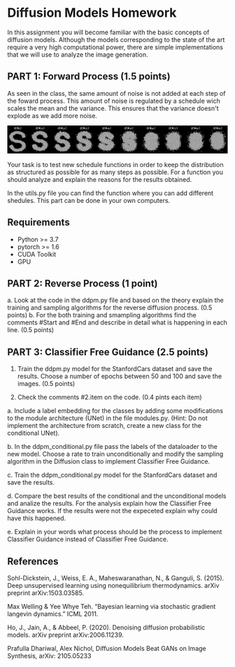 #  Diffusion Models Homework


In this assignment you will become familiar with the basic concepts of diffusion models. Although the models corresponding to the state of the art require a very high computational power, there are simple implementations that we will use to analyze the image generation.




## PART 1: Forward Process (1.5 points)

As seen in the class, the same amount of noise is not added at each step of the foward process. This amount of noise is regulated by a schedule wich scales the mean and the variance. This ensures that the variance doesn't explode as we add more noise.

![diffusion-model image](diffusion1.png)

Your task is to test new schedule functions in order to keep the distribution as structured as possible for as many steps as possible. For a function you should analyze and explain the reasons for the results obtained.

In the utils.py file you can find the function where you can add different shedules.
This part can be done in your own computers.

## Requirements

* Python >= 3.7
* pytorch >= 1.6
* CUDA Toolkit
* GPU

## PART 2: Reverse Process (1 point)

a. Look at the code in the ddpm.py file and based on the theory explain the training and sampling algorithms for the reverse diffusion process. (0.5 points) 
b. For the both training and smampling algorithms find the comments #Start and #End and describe in detail what is happening in each line. (0.5 points)

## PART 3: Classifier Free Guidance (2.5 points)

1. Train the ddpm.py model for the StanfordCars dataset and save the results. Choose a number of epochs between 50 and 100 and save the images. (0.5 points)

2. Check the comments #2.item on the code. (0.4 pints each item)

a. Include a label embedding for the classes by adding some modifications to the module architecture (UNet) in the file modules.py. (Hint: Do not implement the architecture from scratch, create a new class for the conditional UNet).

b. In the ddpm_conditional.py file pass the labels of the dataloader to the new model. Choose a rate to train unconditionally and modify the sampling algorithm in the Diffusion class to implement Classifier Free Guidance.

c. Train the ddpm_conditional.py model for the StanfordCars dataset and save the results.

d. Compare the best results of the conditional and the unconditional models and analize the results. For the analysis explain how the Classifier Free Guidance works. If the results were not the expeceted explain why could have this happened.

e. Explain in your words what process should be the process to implement Classifier Guidance instead of Classifier Free Guidance.

## References 

Sohl-Dickstein, J., Weiss, E. A., Maheswaranathan, N., & Ganguli, S. (2015). Deep unsupervised learning using nonequilibrium thermodynamics. arXiv preprint arXiv:1503.03585. 

Max Welling & Yee Whye Teh. “Bayesian learning via stochastic gradient langevin dynamics.” ICML 2011. 

Ho, J., Jain, A., & Abbeel, P. (2020). Denoising diffusion probabilistic models. arXiv preprint arXiv:2006.11239.  

Prafulla Dhariwal, Alex Nichol, Diffusion Models Beat GANs on Image Synthesis, arXiv: 2105.05233 








